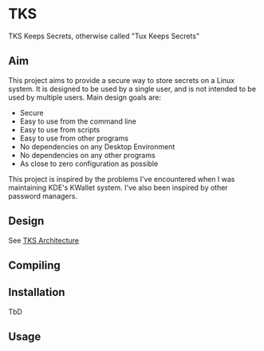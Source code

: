
# TKS

TKS Keeps Secrets, otherwise called "Tux Keeps Secrets"

## Aim

This project aims to provide a secure way to store secrets on a Linux system.
It is designed to be used by a single user, and is not intended to be used by
multiple users. Main design goals are:
- Secure
- Easy to use from the command line
- Easy to use from scripts
- Easy to use from other programs
- No dependencies on any Desktop Environment
- No dependencies on any other programs
- As close to zero configuration as possible

This project is inspired by the problems I've encountered when I was
maintaining KDE's KWallet system. I've also been inspired by other password
managers.

## Design

See [TKS Architecture](doc/architecture.rst)

## Compiling

## Installation

TbD

## Usage



